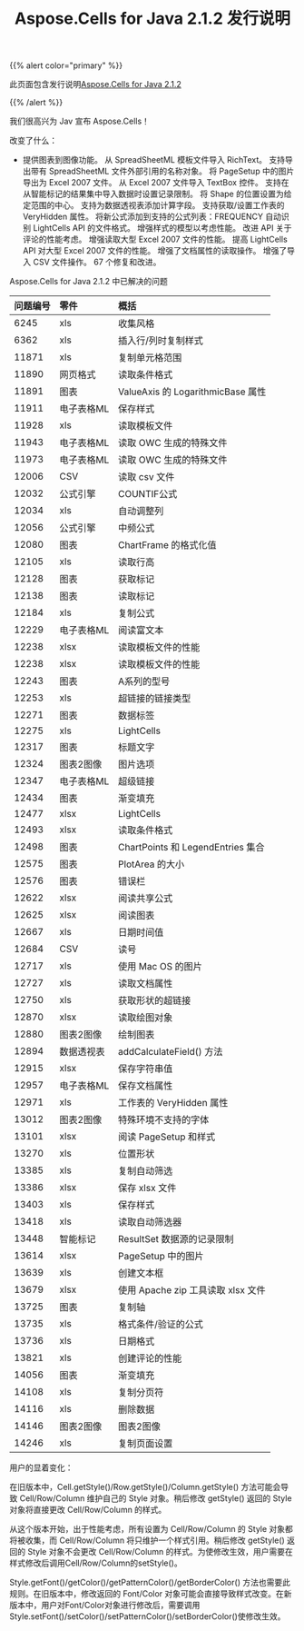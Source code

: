 ﻿---
title: Aspose.Cells for Java 2.1.2 发行说明
type: docs
weight: 90
url: /zh/java/aspose-cells-for-java-2-1-2-release-notes/
---
{{% alert color="primary" %}} 

此页面包含发行说明[Aspose.Cells for Java 2.1.2](https://downloads.aspose.com/cells/java/new-releases/aspose.cells-for-java-2.1.2/)

{{% /alert %}} 

我们很高兴为 Jav 宣布 Aspose.Cells！

改变了什么：

- 提供图表到图像功能。
从 SpreadSheetML 模板文件导入 RichText。
支持导出带有 SpreadSheetML 文件外部引用的名称对象。
将 PageSetup 中的图片导出为 Excel 2007 文件。
从 Excel 2007 文件导入 TextBox 控件。
支持在从智能标记的结果集中导入数据时设置记录限制。
将 Shape 的位置设置为给定范围的中心。
支持为数据透视表添加计算字段。
支持获取/设置工作表的 VeryHidden 属性。
将新公式添加到支持的公式列表：FREQUENCY
自动识别 LightCells API 的文件格式。
增强样式的模型以考虑性能。
改进 API 关于评论的性能考虑。
增强读取大型 Excel 2007 文件的性能。
提高 LightCells API 对大型 Excel 2007 文件的性能。
增强了文档属性的读取操作。
增强了导入 CSV 文件操作。
 67 个修复和改进。

Aspose.Cells for Java 2.1.2 中已解决的问题



|**问题编号** |**零件** |**概括** |
|:- |:- |:- |
|6245 |xls|收集风格|
|6362 |xls|插入行/列时复制样式|
|11871 |xls|复制单元格范围|
|11890 |网页格式|读取条件格式|
|11891 |图表|ValueAxis 的 LogarithmicBase 属性|
|11911 |电子表格ML|保存样式|
|11928 |xls|读取模板文件|
|11943 |电子表格ML|读取 OWC 生成的特殊文件|
|11973 |电子表格ML|读取 OWC 生成的特殊文件|
|12006 |CSV |读取 csv 文件|
|12032 |公式引擎|COUNTIF公式|
|12034 |xls|自动调整列|
|12056 |公式引擎|中频公式|
|12080 |图表|ChartFrame 的格式化值|
|12105 |xls|读取行高|
|12128 |图表|获取标记|
|12138 |图表|读取标记|
|12184 |xls|复制公式|
|12229 |电子表格ML|阅读富文本|
|12238 |xlsx|读取模板文件的性能|
|12238 |xlsx|读取模板文件的性能|
|12243 |图表|A系列的型号|
|12253 |xls|超链接的链接类型|
|12271 |图表|数据标签|
|12275 |xls|LightCells|
|12317 |图表|标题文字|
|12324 |图表2图像|图片选项|
|12347 |电子表格ML|超级链接|
|12434 |图表|渐变填充|
|12477 |xlsx|LightCells|
|12493 |xlsx|读取条件格式|
|12498 |图表|ChartPoints 和 LegendEntries 集合|
|12575 |图表|PlotArea 的大小|
|12576 |图表|错误栏|
|12622 |xlsx|阅读共享公式|
|12625 |xlsx|阅读图表|
|12667 |xls|日期时间值|
|12684 |CSV |读号|
|12717 |xls|使用 Mac OS 的图片|
|12727 |xls|读取文档属性|
|12750 |xls|获取形状的超链接|
|12870 |xlsx|读取绘图对象|
|12880 |图表2图像|绘制图表|
|12894 |数据透视表|addCalculateField() 方法|
|12915 |xlsx|保存字符串值|
|12957 |电子表格ML|保存文档属性|
|12971 |xls|工作表的 VeryHidden 属性|
|13012 |图表2图像|特殊环境不支持的字体|
|13101 |xlsx|阅读 PageSetup 和样式|
|13270 |xls|位置形状|
|13385 |xls|复制自动筛选|
|13386 |xlsx|保存 xlsx 文件|
|13403 |xls|保存样式|
|13418 |xls|读取自动筛选器|
|13448 |智能标记|ResultSet 数据源的记录限制|
|13614 |xlsx|PageSetup 中的图片|
|13639 |xls|创建文本框|
|13679 |xlsx|使用 Apache zip 工具读取 xlsx 文件|
|13725 |图表|复制轴|
|13735 |xls|格式条件/验证的公式|
|13736 |xls|日期格式|
|13821 |xls|创建评论的性能|
|14056 |图表|渐变填充|
|14108 |xls|复制分页符|
|14116 |xls|删除数据|
|14146 |图表2图像|图表2图像|
|14246 |xls|复制页面设置|


用户的显着变化：



在旧版本中，Cell.getStyle()/Row.getStyle()/Column.getStyle() 方法可能会导致 Cell/Row/Column 维护自己的 Style 对象。稍后修改 getStyle() 返回的 Style 对象将直接更改 Cell/Row/Column 的样式。

从这个版本开始，出于性能考虑，所有设置为 Cell/Row/Column 的 Style 对象都将被收集，而 Cell/Row/Column 将只维护一个样式引用。稍后修改 getStyle() 返回的 Style 对象不会更改 Cell/Row/Column 的样式。为使修改生效，用户需要在样式修改后调用Cell/Row/Column的setStyle()。

Style.getFont()/getColor()/getPatternColor()/getBorderColor() 方法也需要此规则。在旧版本中，修改返回的 Font/Color 对象可能会直接导致样式改变。在新版本中，用户对Font/Color对象进行修改后，需要调用Style.setFont()/setColor()/setPatternColor()/setBorderColor()使修改生效。
